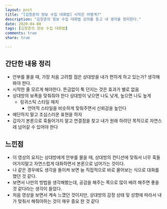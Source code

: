 ```yaml
---
layout: post
title: "[김창준의 정보 수집 대화법] 시작은 어떻게?"
description: "김창준의 정보 수집 대화법 강의를 듣고 내 생각을 정리한다."
date: 2020-04-08
tags: [김창준의 정보 수집 대화법]
comments: true
share: true

---
```


## 간단한 내용 정리

* 안부를 물을 때, 가장 처음 고려할 점은 상대방을 내가 편하게 하고 있는가? 생각해봐야 한다.
* 시작한 줄 모르게 해야한다. 뜬금없이 툭 던지는 것은 효과가 별로 없음
* 상대방의 보폭을 맞춰줘야 한다 상대방이 낮으면 나도 낮게, 높으면 나도 높게
  * 링귀스틱 스타일 매치
    * 언어적 스타일을 비슷하게 맞춰주면서 신뢰감을 높인다
* 예단하지 말고 조심스러운 표현을 하자
* 갑자기 본론으로 훅들어가지 말고 연결점을 찾고 내가 원래 하려던 목적으로 자연스레 넘어갈 수 있어야 한다 

## 느낀점

* 이 영상의 요지는 상대방에게 안부를 물을 때, 상대방의 컨디션에 맞춰서 너무 훅들어가지말고 자연스럽게 대화하면서 본론으로 넘어가는 것이다.
* 나 같은 경우에도 생각을 돌이켜 보면 늘 직접적으로 바로 물어보는 식으로 대화를 했던 것 같다.
* 보면서 나만의 방법을 생각해봤는데, 공감을 해주는 쪽으로 많이 배려 해주면 좋을 것 같다라는 생각이 들었다.
* 처음 영상을 보면서 계속 느꼈던 것이지만, 상대방의 감정 상태 및 성향에 따라서 내가 맞춰서 해줘야하는 것이 매우 중요 한 것 같다

